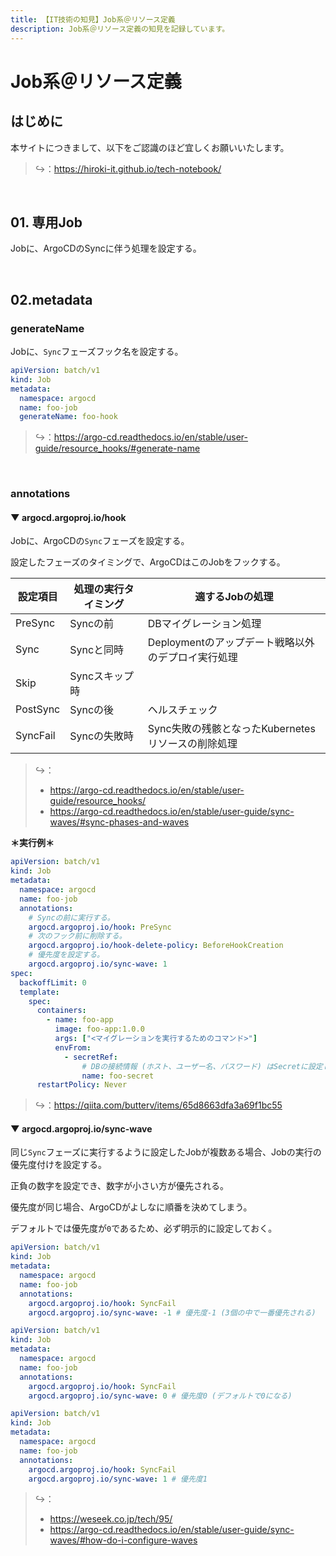 ```yaml
---
title: 【IT技術の知見】Job系＠リソース定義
description: Job系＠リソース定義の知見を記録しています。
---
```


# Job系＠リソース定義

## はじめに

本サイトにつきまして、以下をご認識のほど宜しくお願いいたします。

> ↪️：https://hiroki-it.github.io/tech-notebook/

<br>

## 01. 専用Job

Jobに、ArgoCDのSyncに伴う処理を設定する。

<br>

## 02.metadata

### generateName

Jobに、`Sync`フェーズフック名を設定する。

```yaml
apiVersion: batch/v1
kind: Job
metadata:
  namespace: argocd
  name: foo-job
  generateName: foo-hook
```

> ↪️：https://argo-cd.readthedocs.io/en/stable/user-guide/resource_hooks/#generate-name

<br>

### annotations

#### ▼ argocd.argoproj.io/hook

Jobに、ArgoCDの`Sync`フェーズを設定する。

設定したフェーズのタイミングで、ArgoCDはこのJobをフックする。

| 設定項目 | 処理の実行タイミング | 適するJobの処理                                    |
| -------- | -------------------- | -------------------------------------------------- |
| PreSync  | Syncの前             | DBマイグレーション処理                             |
| Sync     | Syncと同時           | Deploymentのアップデート戦略以外のデプロイ実行処理 |
| Skip     | Syncスキップ時       |                                                    |
| PostSync | Syncの後             | ヘルスチェック                                     |
| SyncFail | Syncの失敗時         | Sync失敗の残骸となったKubernetesリソースの削除処理 |

> ↪️：
>
> - https://argo-cd.readthedocs.io/en/stable/user-guide/resource_hooks/
> - https://argo-cd.readthedocs.io/en/stable/user-guide/sync-waves/#sync-phases-and-waves

**＊実行例＊**

```yaml
apiVersion: batch/v1
kind: Job
metadata:
  namespace: argocd
  name: foo-job
  annotations:
    # Syncの前に実行する。
    argocd.argoproj.io/hook: PreSync
    # 次のフック前に削除する。
    argocd.argoproj.io/hook-delete-policy: BeforeHookCreation
    # 優先度を設定する。
    argocd.argoproj.io/sync-wave: 1
spec:
  backoffLimit: 0
  template:
    spec:
      containers:
        - name: foo-app
          image: foo-app:1.0.0
          args: ["<マイグレーションを実行するためのコマンド>"]
          envFrom:
            - secretRef:
                # DBの接続情報 (ホスト、ユーザー名、パスワード) はSecretに設定しておく。
                name: foo-secret
      restartPolicy: Never
```

> ↪️：https://qiita.com/butterv/items/65d8663dfa3a69f1bc55

#### ▼ argocd.argoproj.io/sync-wave

同じ`Sync`フェーズに実行するように設定したJobが複数ある場合、Jobの実行の優先度付けを設定する。

正負の数字を設定でき、数字が小さい方が優先される。

優先度が同じ場合、ArgoCDがよしなに順番を決めてしまう。

デフォルトでは優先度が`0`であるため、必ず明示的に設定しておく。

```yaml
apiVersion: batch/v1
kind: Job
metadata:
  namespace: argocd
  name: foo-job
  annotations:
    argocd.argoproj.io/hook: SyncFail
    argocd.argoproj.io/sync-wave: -1 # 優先度-1 (3個の中で一番優先される)
```

```yaml
apiVersion: batch/v1
kind: Job
metadata:
  namespace: argocd
  name: foo-job
  annotations:
    argocd.argoproj.io/hook: SyncFail
    argocd.argoproj.io/sync-wave: 0 # 優先度0 (デフォルトで0になる)
```

```yaml
apiVersion: batch/v1
kind: Job
metadata:
  namespace: argocd
  name: foo-job
  annotations:
    argocd.argoproj.io/hook: SyncFail
    argocd.argoproj.io/sync-wave: 1 # 優先度1
```

> ↪️：
>
> - https://weseek.co.jp/tech/95/
> - https://argo-cd.readthedocs.io/en/stable/user-guide/sync-waves/#how-do-i-configure-waves

<br>
